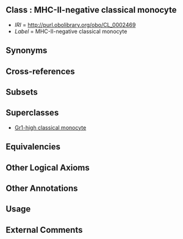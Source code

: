
## Class : MHC-II-negative classical monocyte

 * *IRI* = http://purl.obolibrary.org/obo/CL_0002469
 * *Label* = MHC-II-negative classical monocyte

## Synonyms


## Cross-references


## Subsets


## Superclasses

 * [Gr1-high classical monocyte](../../CL/95/CL_0002395.md)

## Equivalencies


## Other Logical Axioms


## Other Annotations


## Usage


## External Comments

